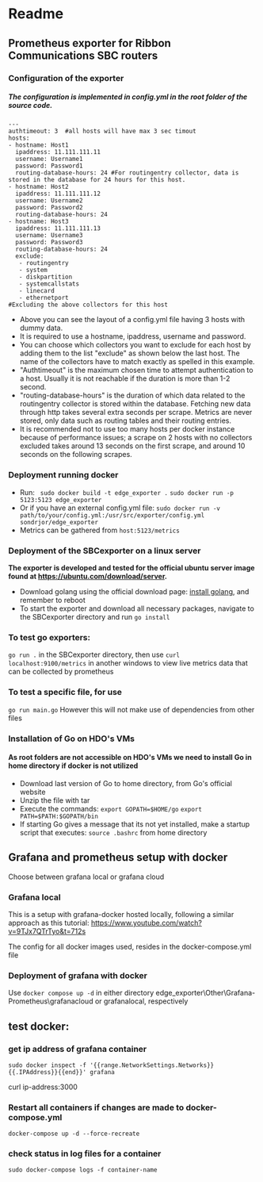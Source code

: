 # Readme
## Prometheus exporter for Ribbon Communications SBC routers

### Configuration of the exporter
##### The configuration is implemented in config.yml in the root folder of the source code.
```
---
authtimeout: 3  #all hosts will have max 3 sec timout
hosts:
- hostname: Host1
  ipaddress: 11.111.111.11
  username: Username1
  password: Password1
  routing-database-hours: 24 #For routingentry collector, data is stored in the database for 24 hours for this host.
- hostname: Host2
  ipaddress: 11.111.111.12
  username: Username2
  password: Password2
  routing-database-hours: 24
- hostname: Host3
  ipaddress: 11.111.111.13
  username: Username3
  password: Password3
  routing-database-hours: 24
  exclude:
   - routingentry
   - system
   - diskpartition
   - systemcallstats
   - linecard
   - ethernetport
#Excluding the above collectors for this host
```
- Above you can see the layout of a config.yml file having 3 hosts with dummy data.
- It is required to use a hostname, ipaddress, username and password.
- You can choose which collectors you want to exclude for each host by adding them to the list "exclude" as shown below the last host. The name of the collectors have to match exactly as spelled in this example.
- "Authtimeout" is the maximum chosen time to attempt authentication to a host. Usually it is not reachable if the duration is more than 1-2 second.
- "routing-database-hours" is the duration of which data related to the routingentry collector is stored within the database. Fetching new data through http takes several extra seconds per scrape. Metrics are never stored, only data such as routing tables and their routing entries.
- It is recommended not to use too many hosts per docker instance because of performance issues; a scrape on 2 hosts with no collectors excluded takes around 13 seconds on the first scrape, and around 10 seconds on the following scrapes.

### Deployment running docker
- Run:
``` sudo docker build -t edge_exporter .```
``` sudo docker run -p 5123:5123 edge_exporter ```
- Or if you have an external config.yml file:
``` sudo docker run -v path/to/your/config.yml:/usr/src/exporter/config.yml sondrjor/edge_exporter ```
- Metrics can be gathered from ```host:5123/metrics```

### Deployment of the SBCexporter on a linux server
**The exporter is developed and tested for the official ubuntu server image found at https://ubuntu.com/download/server.**
- Download golang using the official download page: [install golang](https://go.dev/doc/install), and remember to reboot
- To start the exporter and download all necessary packages, navigate to the SBCexporter directory and run
``` go install ```
### To test go exporters:
``` go run . ``` in the SBCexporter directory, then use ```curl localhost:9100/metrics``` in another windows to view live metrics data that can be collected by prometheus

### To test a specific file, for use
``` go run main.go ``` However this will not make use of dependencies from other files

### Installation of Go on HDO's VMs
#### As root folders are not accessible on HDO's VMs we need to install Go in home directory if docker is not utilized
- Download last version of Go to home directory, from Go's official website
- Unzip the file with tar
- Execute the commands:
``` export GOPATH=$HOME/go ```
``` export PATH=$PATH:$GOPATH/bin ```
- If starting Go gives a message that its not yet installed, make a startup script that executes:
``` source .bashrc ``` from home directory

## Grafana and prometheus setup with docker
Choose between grafana local or grafana cloud
### Grafana local
This is a setup with grafana-docker hosted locally, following a similar approach as this tutorial:
https://www.youtube.com/watch?v=9TJx7QTrTyo&t=712s

The config for all docker images used, resides in the docker-compose.yml file

### Deployment of grafana with docker
Use
``` docker compose up -d ```
in either directory edge_exporter\Other\Grafana-Prometheus\grafanacloud or grafanalocal, respectively

## test docker:
### get ip address of grafana container
``` sudo docker inspect -f '{{range.NetworkSettings.Networks}}{{.IPAddress}}{{end}}' grafana ```

curl ip-address:3000

### Restart all containers if changes are made to docker-compose.yml
``` docker-compose up -d --force-recreate ```

### check status in log files for a container
```sudo docker-compose logs -f container-name ```
